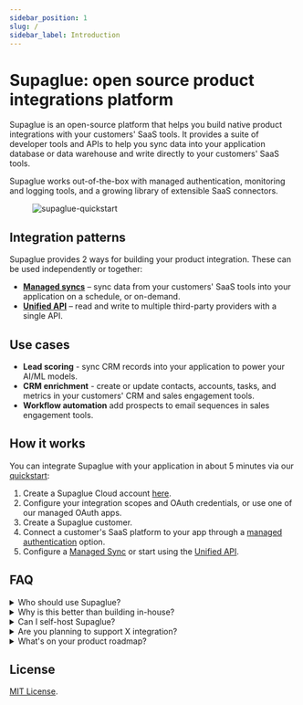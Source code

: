 ```yaml
---
sidebar_position: 1
slug: /
sidebar_label: Introduction
---
```


# Supaglue: open source product integrations platform

Supaglue is an open-source platform that helps you build native product integrations with your customers' SaaS tools. It provides a suite of developer tools and APIs to help you sync data into your application database or data warehouse and write directly to your customers' SaaS tools.

Supaglue works out-of-the-box with managed authentication, monitoring and logging tools, and a growing library of extensible SaaS connectors.

<figure>

![supaglue-quickstart](/img/supaglue-diagram.png)

</figure>

## Integration patterns

Supaglue provides 2 ways for building your product integration. These can be used independently or together:

- **[Managed syncs](./integration-patterns/managed-syncs)** – sync data from your customers' SaaS tools into your application on a schedule, or on-demand.
- **[Unified API](./integration-patterns/unified-api)** – read and write to multiple third-party providers with a single API.

## Use cases

- **Lead scoring** - sync CRM records into your application to power your AI/ML models.
- **CRM enrichment** - create or update contacts, accounts, tasks, and metrics in your customers' CRM and sales engagement tools.
- **Workflow automation** add prospects to email sequences in sales engagement tools.

## How it works

You can integrate Supaglue with your application in about 5 minutes via our
[quickstart](/quickstart):

1. Create a Supaglue Cloud account [here](https://app.supaglue.io/sign-up).
2. Configure your integration scopes and OAuth credentials, or use one of our managed OAuth apps.
3. Create a Supaglue customer.
4. Connect a customer's SaaS platform to your app through a [managed authentication](/platform/managed-auth) option.
5. Configure a [Managed Sync](/integration-patterns/managed-syncs) or start using the [Unified API](/integration-patterns/unified-api).

## FAQ

<details>
  <summary>Who should use Supaglue?</summary>
  <div>
    Supaglue is useful for developers at B2B SaaS companies who are building native product integrations with their customers' SaaS tools.
  </div>
</details>

<details>
  <summary>Why is this better than building in-house?</summary>
  <div>
    Supaglue helps you ship product integrations 10x faster:
    <ul>
        <li>Supaglue fully manages your customer's authentication flow and handles refreshing access tokens.</li>
        <li>Supaglue handles the rate limits, response errors, and other idiosyncrasies of different SaaS APIs, so you don't have to.</li>
        <li>Supaglue normalizes responses across multiple providers, so you don't have to build this abstraction layer yourself.</li>
        <li>Supaglue provides unified APIs and common schemas, so you only have to do the integration work once.</li>
        <li>Supaglue comes out of the box with tools for managing customers, configuring integrations, and monitoring connection health.</li>
    </ul>
  </div>
</details>

<details>
  <summary>Can I self-host Supaglue?</summary>
  <div>
    Yes, please reach out to us in Slack or at <a href="mailto:hello@supaglue.com">hello@supaglue.com</a> so we can better understand your environment and help you get set up.
  </div>
</details>

<details>
  <summary>Are you planning to support X integration?</summary>
  <div>
    We support several dozen providers today and have many more on our roadmap. Let us know if a specific provider is not on the list, and we will try to prioritize!
  </div>
</details>

<details>
  <summary>What's on your product roadmap?</summary>
  <div>
    Our product roadmap and long-term version is <a href="./roadmap">here</a>. We welcome suggestions and feature requests.
  </div>
</details>

## License

[MIT License](https://github.com/supaglue-labs/supaglue/blob/main/LICENSE).
